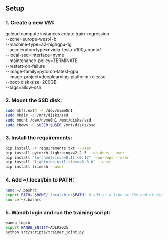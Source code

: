## Setup

### 1. Create a new VM:

gcloud compute instances create train-regression \
  --zone=europe-west4-b \
  --machine-type=a2-highgpu-1g \
  --accelerator=type=nvidia-tesla-a100,count=1 \
  --local-ssd=interface=nvme \
  --maintenance-policy=TERMINATE \
  --restart-on-failure \
  --image-family=pytorch-latest-gpu \
  --image-project=deeplearning-platform-release \
  --boot-disk-size=200GB \
  --tags=allow-ssh

### 2. Mount the SSD disk:

```bash
sudo mkfs.ext4 -F /dev/nvme0n1
sudo mkdir -p /mnt/disks/ssd
sudo mount /dev/nvme0n1 /mnt/disks/ssd
sudo chown -R $USER:$USER /mnt/disks/ssd
```

### 3. Install the requirements:

```bash
pip install -r requirements.txt --user
pip install pytorch-lightning==2.2.5 --no-deps --user
pip install "torchmetrics>=0.11,<0.12" --no-deps --user
pip install "lightning-utilities>=0.8.0" --user
pip install trimesh --user
```

### 4. Add ~/.local/bin to PATH:

```bash
nano ~/.bashrc
export PATH="$HOME/.local/bin:$PATH" # add as a line at the end of the file
source ~/.bashrc
```
### 5. Wandb login and run the training script:

```bash
wandb login
export WANDB_ENTITY=ADLR2025
python src/scripts/trainer_joint.py
```